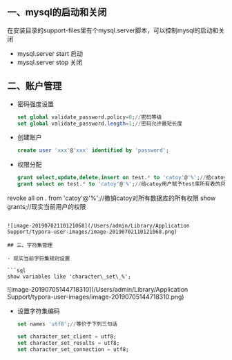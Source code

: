 ## 一、mysql的启动和关闭

在安装目录的support-files里有个mysql.server脚本，可以控制mysql的启动和关闭

- mysql.server start 启动
- mysql.server stop 关闭

## 二、账户管理

- 密码强度设置

  ```sql
  set global validate_password.policy=0;//密码等级
  set global validate_password.length=1;//密码允许最短长度
  ```

  

- 创建账户

  ```sql
  create user 'xxx'@'xxx' identified by 'password';
  ```

- 权限分配

  ```sql
  grant select,update,delete,insert on test.* to 'catoy'@'%';//给catoy用户赋予test库所有表的增删改查权限
  grant select on test.* to 'catoy'@'%';//给catoy用户赋予test库所有表的只读权限
revoke all on *.* from 'catoy'@'%';//撤销catoy对所有数据库的所有权限
  show grants;//现实当前用户的权限
  ```

![image-20190702110121068](/Users/admin/Library/Application Support/typora-user-images/image-20190702110121068.png)

## 三、字符集管理

- 现实当前字符集规则设置

  ```sql
  show variables like 'character\_set\_%';
  ```

  ![image-20190705144718310](/Users/admin/Library/Application Support/typora-user-images/image-20190705144718310.png)

- 设置字符集编码

  ```sql
  set names 'utf8';//等价于下列三句话
  
  set character_set_client = utf8;
  set character_set_results = utf8;
  set character_set_connection = utf8;
  
  
  ```

  

